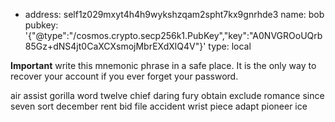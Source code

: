 - address: self1z029mxyt4h4h9wykshzqam2spht7kx9gnrhde3
  name: bob
  pubkey: '{"@type":"/cosmos.crypto.secp256k1.PubKey","key":"A0NVGROoUQrb85Gz+dNS4jt0CaXCXsmojMbrEXdXlQ4V"}'
  type: local


**Important** write this mnemonic phrase in a safe place.
It is the only way to recover your account if you ever forget your password.

air assist gorilla word twelve chief daring fury obtain exclude romance since seven sort december rent bid file accident wrist piece adapt pioneer ice
